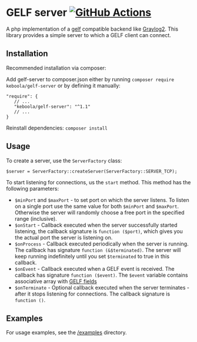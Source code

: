 # GELF server [![GitHub Actions](https://github.com/keboola/gelf-server/actions/workflows/push.yml/badge.svg)](https://github.com/keboola/gelf-server/actions/workflows/push.yml)

A php implementation of a [gelf](http://docs.graylog.org/en/2.0/pages/gelf.html) compatible backend like [Graylog2](https://www.graylog.org/). This library provides
a simple server to which a GELF client can connect. 

## Installation

Recommended installation via composer:

Add gelf-server to composer.json either by running `composer require keboola/gelf-server` or by defining it manually:

	"require": {
	   // ...
	   "keboola/gelf-server": "^1.1"
	   // ...
	}

Reinstall dependencies: `composer install`

## Usage

To create a server, use the `ServerFactory` class:

	$server = ServerFactory::createServer(ServerFactory::SERVER_TCP);

To start listening for connections, us the `start` method. This method has the following parameters:

- `$minPort` and `$maxPort` - to set port on which the server listens. To listen on a single port use the same value for
	both `$minPort` and `$maxPort`. Otherwise the server will randomly choose a free port in the specified range (inclusive).
- `$onStart` - Callback executed when the server successfully started listening, the callback signature is `function ($port)`, which
	gives you the actual port the server is listening on.
- `$onProcess` - Callback executed periodically when the server is running. The callback has signature `function (&$terminated)`. 
	The server will keep running indefinitely until you set `$terminated` to true in this callback.
- `$onEvent` - Callback executed when a GELF event is received. The callback has signature `function ($event)`. The 
	`$event` variable contains associative array with [GELF fields](http://docs.graylog.org/en/2.0/pages/gelf.html#gelf-format-specification)
- `$onTerminate` - Optional callback executed when the server terminates - after it stops listening for connections. The callback
	signature is `function ()`.

## Examples

For usage examples, see the [/examples](https://github.com/keboola/gelf-server/tree/master/examples) directory.
